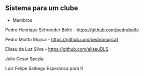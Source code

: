 ## Sistema para um clube

- Membros

Pedro Henrique Schroeder Bolfe - https://github.com/pedrobolfe

Pedro Miotto Mujica - https://github.com/pedromujica1

Eliseu da Luz Silva - https://github.com/eliseuDLS

Julio Cesar Spezia

Luiz Felipe Salbego Esperanca
para fi
